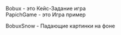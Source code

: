 Bobux - это Кейс-Задание игра                        
PapichGame - это Игра пример

BobuxSnow - Падающие картинки на фоне

